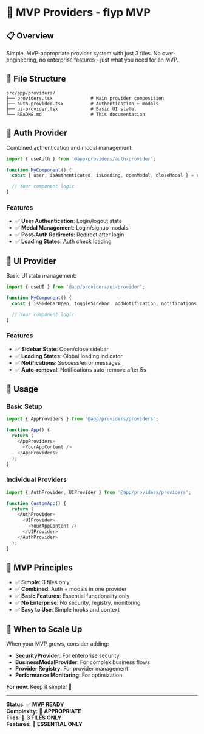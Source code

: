 # 🚀 MVP Providers - flyp MVP

## 📋 **Overview**

Simple, MVP-appropriate provider system with just 3 files. No over-engineering, no enterprise features - just what you need for an MVP.

## 📁 **File Structure**

```
src/app/providers/
├── providers.tsx              # Main provider composition
├── auth-provider.tsx          # Authentication + modals
├── ui-provider.tsx            # Basic UI state
└── README.md                  # This documentation
```

## 🔐 **Auth Provider**

Combined authentication and modal management:

```typescript
import { useAuth } from '@app/providers/auth-provider';

function MyComponent() {
  const { user, isAuthenticated, isLoading, openModal, closeModal } = useAuth();

  // Your component logic
}
```

### **Features**

- ✅ **User Authentication**: Login/logout state
- ✅ **Modal Management**: Login/signup modals
- ✅ **Post-Auth Redirects**: Redirect after login
- ✅ **Loading States**: Auth check loading

## 🎨 **UI Provider**

Basic UI state management:

```typescript
import { useUI } from '@app/providers/ui-provider';

function MyComponent() {
  const { isSidebarOpen, toggleSidebar, addNotification, notifications } = useUI();

  // Your component logic
}
```

### **Features**

- ✅ **Sidebar State**: Open/close sidebar
- ✅ **Loading States**: Global loading indicator
- ✅ **Notifications**: Success/error messages
- ✅ **Auto-removal**: Notifications auto-remove after 5s

## 🚀 **Usage**

### **Basic Setup**

```typescript
import { AppProviders } from '@app/providers/providers';

function App() {
  return (
    <AppProviders>
      <YourAppContent />
    </AppProviders>
  );
}
```

### **Individual Providers**

```typescript
import { AuthProvider, UIProvider } from '@app/providers/providers';

function CustomApp() {
  return (
    <AuthProvider>
      <UIProvider>
        <YourAppContent />
      </UIProvider>
    </AuthProvider>
  );
}
```

## 🎯 **MVP Principles**

- ✅ **Simple**: 3 files only
- ✅ **Combined**: Auth + modals in one provider
- ✅ **Basic Features**: Essential functionality only
- ✅ **No Enterprise**: No security, registry, monitoring
- ✅ **Easy to Use**: Simple hooks and context

## 🔄 **When to Scale Up**

When your MVP grows, consider adding:

- **SecurityProvider**: For enterprise security
- **BusinessModalProvider**: For complex business flows
- **Provider Registry**: For provider management
- **Performance Monitoring**: For optimization

**For now**: Keep it simple! 🚀

---

**Status**: ✅ **MVP READY**  
**Complexity**: 🎯 **APPROPRIATE**  
**Files**: 📁 **3 FILES ONLY**  
**Features**: 🔧 **ESSENTIAL ONLY**
